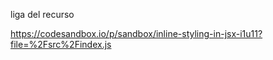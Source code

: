 liga del recurso

https://codesandbox.io/p/sandbox/inline-styling-in-jsx-i1u11?file=%2Fsrc%2Findex.js

